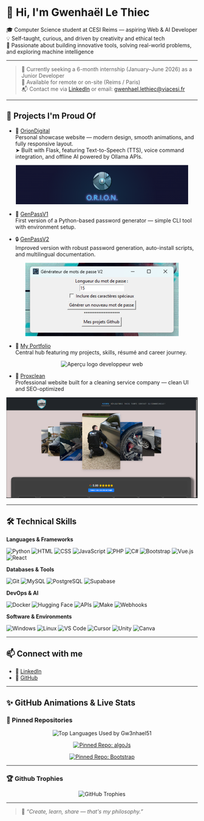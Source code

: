 # 👋 Hi, I'm Gwenhaël Le Thiec

🎓 Computer Science student at CESI Reims — aspiring Web & AI Developer  
💡 Self-taught, curious, and driven by creativity and ethical tech  
🧠 Passionate about building innovative tools, solving real-world problems, and exploring machine intelligence

---

> 🎯 Currently seeking a 6-month internship (January–June 2026) as a Junior Developer  
> 🏢 Available for remote or on-site (Reims / Paris)  
> 📬 Contact me via [LinkedIn](https://www.linkedin.com/in/gwenhael-le-thiec) or email: gwenhael.lethiec@viacesi.fr

---

## 🚀 Projects I'm Proud Of

- 🤖 [OrionDigital](https://oriondigital.tech)  
  Personal showcase website — modern design, smooth animations, and fully responsive layout.  
  ➤ Built with Flask, featuring Text-to-Speech (TTS), voice command integration, and offline AI powered by Ollama APIs.

<p align="center">
  <img src="./images/orion_banner.png" width="90%" alt="Aperçu bannière Orion">
</p>

- 🔐 [GenPassV1](https://github.com/Gw3nhael51/GenpassV1)  
  First version of a Python-based password generator — simple CLI tool with environment setup.

- 🔒 [GenPassV2](https://github.com/Gw3nhael51/GenpassV2)  
  Improved version with robust password generation, auto-install scripts, and multilingual documentation.

<p align="center">
  <img src="./images/screen.png" width="80%" alt="Aperçu GenPassV2">
</p>

- 🎨 [My Portfolio](https://myportfolio-by-swennsco.online)  
  Central hub featuring my projects, skills, résumé and career journey.

<p align="center">
  <img src="https://myportfolio-by-swennsco.online/Images/devweb.png" width="30%" alt="Aperçu logo developpeur web">
</p>

- 🧼 [Proxclean](https://proxclean.fr)  
  Professional website built for a cleaning service company — clean UI and SEO-optimized

<p align="center">
  <img src="./images/proxclean.png" width="100%" alt="Aperçu page index Proxclean.fr">
</p>

---

## 🛠️ Technical Skills

**Languages & Frameworks**

![Python](https://img.shields.io/badge/Python-3776AB?logo=python&logoColor=white)
![HTML](https://img.shields.io/badge/HTML5-E34F26?logo=html5&logoColor=white)
![CSS](https://img.shields.io/badge/CSS3-1572B6?logo=css3&logoColor=white)
![JavaScript](https://img.shields.io/badge/JavaScript-F7DF1E?logo=javascript&logoColor=black)
![PHP](https://img.shields.io/badge/PHP-777BB4?logo=php&logoColor=white)
![C#](https://img.shields.io/badge/C%23-239120?logo=csharp&logoColor=white)
![Bootstrap](https://img.shields.io/badge/Bootstrap-563D7C?logo=bootstrap&logoColor=white)
![Vue.js](https://img.shields.io/badge/Vue.js-35495E?logo=vue.js&logoColor=4FC08D)
![React](https://img.shields.io/badge/React-20232A?logo=react&logoColor=61DAFB)

**Databases & Tools**

![Git](https://img.shields.io/badge/Git-F05032?logo=git&logoColor=white)
![MySQL](https://img.shields.io/badge/MySQL-4479A1?logo=mysql&logoColor=white)
![PostgreSQL](https://img.shields.io/badge/PostgreSQL-336791?logo=postgresql&logoColor=white)
![Supabase](https://img.shields.io/badge/Supabase-3ECF8E?logo=supabase&logoColor=white)

**DevOps & AI**

![Docker](https://img.shields.io/badge/Docker-2496ED?logo=docker&logoColor=white)
![Hugging Face](https://img.shields.io/badge/HuggingFace-FCC624?logo=huggingface&logoColor=black)
![APIs](https://img.shields.io/badge/API-0052CC?logo=graphql&logoColor=white)
![Make](https://img.shields.io/badge/Make-000000?logo=make&logoColor=white)
![Webhooks](https://img.shields.io/badge/Webhooks-000000?logo=webhooks&logoColor=white)

**Software & Environments**

![Windows](https://img.shields.io/badge/Windows-0078D6?logo=windows&logoColor=white)
![Linux](https://img.shields.io/badge/Linux-FCC624?logo=linux&logoColor=black)
![VS Code](https://img.shields.io/badge/VS_Code-007ACC?logo=visual-studio-code&logoColor=white)
![Cursor](https://img.shields.io/badge/Cursor-000000?logo=cursor&logoColor=white)
![Unity](https://img.shields.io/badge/Unity-000000?logo=unity&logoColor=white)
![Canva](https://img.shields.io/badge/Canva-00C4CC?logo=canva&logoColor=white)

---

## 📫 Connect with me

- 🔗 [LinkedIn](https://www.linkedin.com/in/gwenhael-le-thiec)
- 🧠 [GitHub](https://github.com/Gw3nhael51)

---
## ✨ GitHub Animations & Live Stats
### 📌 Pinned Repositories

<p align="center">
  <img src="https://github-readme-stats.vercel.app/api/top-langs/?username=Gw3nhael51&layout=donut&theme=radical&hide_title=true" width="400" alt="Top Languages Used by Gw3nhael51" />
</p>

<p align="center">
  <a href="https://github.com/Gw3nhael51/algoJs">
    <img src="https://github-readme-stats.vercel.app/api/pin/?username=Gw3nhael51&repo=algoJs&theme=radical" alt="Pinned Repo: algoJs" width="400" />
  </a>
</p>

<p align="center">
  <a href="https://github.com/Gw3nhael51/bootstrap">
    <img src="https://github-readme-stats.vercel.app/api/pin/?username=Gw3nhael51&repo=bootstrap&theme=radical" alt="Pinned Repo: Bootstrap" width="400" />
  </a>
</p>

---

### 🏆 Github Trophies

<p align="center">
  <img src="https://github-profile-trophy.vercel.app/?username=Gw3nhael51&theme=radical&margin-w=15&margin-h=15&column=4" alt="GitHub Trophies" />
</p>

---

> 🧠 _“Create, learn, share — that's my philosophy.”_
